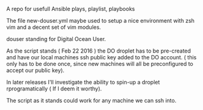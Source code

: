A repo for usefull Ansible plays, playlist, playbooks

The file new-douser.yml maybe used to setup a nice environment with 
zsh vim and a decent set of vim modules.

douser standing for Digital Ocean User.

As the script stands ( Feb 22 2016 ) the DO droplet has to be pre-created and
have our local machines ssh public key added to the DO account. ( this only
has to be done once, since new machines will all be preconfigured to accept
our public key).

In later releases I'll investigate the ability to spin-up a droplet
rprogramatically ( If I deem it worthy).

The script as it stands could work for any machine we can ssh into.
